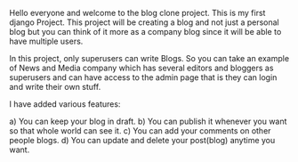 Hello everyone and welcome to the blog clone project. This is my first django Project. This project will be creating a
blog and not just a personal blog but you can think of it more as a company blog since it will be able to
have multiple users. 

In this project, only superusers can write Blogs. So you can take an example of News and Media company 
which has several editors and bloggers as superusers and can have access to the admin page that is they can login and write their 
own stuff. 

I have added various features:

a) You can keep your blog in draft.
b) You can publish it whenever you want so that whole world can see it.
c) You can add your comments on other people blogs.
d) You can update and delete your post(blog) anytime you want.
